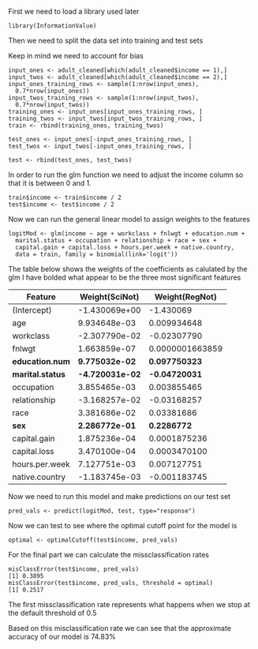 First we need to load a library used later
```
library(InformationValue)
```
Then we need to split the data set into training and test sets

Keep in mind we need to account for bias
```
input_ones <- adult_cleaned[which(adult_cleaned$income == 1),]
input_twos <- adult_cleaned[which(adult_cleaned$income == 2),]
input_ones_training_rows <- sample(1:nrow(input_ones), 
  0.7*nrow(input_ones))
input_twos_training_rows <- sample(1:nrow(input_twos), 
  0.7*nrow(input_twos))
training_ones <- input_ones[input_ones_training_rows, ]
training_twos <- input_twos[input_twos_training_rows, ]
train <- rbind(training_ones, training_twos)

test_ones <- input_ones[-input_ones_training_rows, ]
test_twos <- input_twos[-input_ones_training_rows, ]

test <- rbind(test_ones, test_twos)
```
In order to run the glm function we need to adjust the income column so that it is between 0 and 1.
```
train$income <- train$income / 2
test$income <- test$income / 2
```
Now we can run the general linear model to assign weights to the features
```
logitMod <- glm(income ~ age + workclass + fnlwgt + education.num + 
  marital.status + occupation + relationship + race + sex + 
  capital.gain + capital.loss + hours.per.week + native.country, 
  data = train, family = binomial(link='logit'))
```

The table below shows the weights of the coefficients as calulated by the glm
I have bolded what appear to be the three most significant features

Feature | Weight(SciNot) | Weight(RegNot)
------- | -------------- | --------------
(Intercept) | -1.430069e+00 | -1.430069
age | 9.934648e-03 | 0.009934648
workclass | -2.307790e-02 | -0.02307790
fnlwgt | 1.663859e-07 | 0.0000001663859
**education.num** | **9.775032e-02** | **0.097750323**
**marital.status** | **-4.720031e-02** | **-0.04720031**
occupation | 3.855465e-03 | 0.003855465
relationship | -3.168257e-02 | -0.03168257
race | 3.381686e-02 | 0.03381686
**sex** | **2.286772e-01** | **0.2286772**
capital.gain | 1.875236e-04 | 0.0001875236
capital.loss | 3.470100e-04 | 0.0003470100
hours.per.week | 7.127751e-03 | 0.007127751
native.country | -1.183745e-03 | -0.001183745

Now we need to run this model and make predictions on our test set
```
pred_vals <- predict(logitMod, test, type="response")
```
Now we can test to see where the optimal cutoff point for the model is
```
optimal <- optimalCutoff(test$income, pred_vals)
```
For the final part we can calculate the missclassification rates
```
misClassError(test$income, pred_vals)
[1] 0.3895
misClassError(test$income, pred_vals, threshold = optimal)
[1] 0.2517
```
The first missclassification rate represents what happens when we stop at the default threshold of 0.5

Based on this misclassification rate we can see that the approximate accuracy of our model is 74.83%
